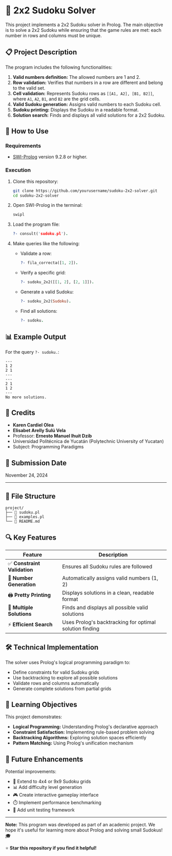 # 🧩 2x2 Sudoku Solver

This project implements a 2x2 Sudoku solver in Prolog. The main objective is to solve a 2x2 Sudoku while ensuring that the game rules are met: each number in rows and columns must be unique.

## 📋 Project Description

The program includes the following functionalities:

1. **Valid numbers definition:** The allowed numbers are 1 and 2.
2. **Row validation:** Verifies that numbers in a row are different and belong to the valid set.
3. **Cell validation:** Represents Sudoku rows as `[[A1, A2], [B1, B2]]`, where `A1`, `A2`, `B1`, and `B2` are the grid cells.
4. **Valid Sudoku generation:** Assigns valid numbers to each Sudoku cell.
5. **Sudoku printing:** Displays the Sudoku in a readable format.
6. **Solution search:** Finds and displays all valid solutions for a 2x2 Sudoku.

## 🚀 How to Use

### Requirements
- [SWI-Prolog](https://www.swi-prolog.org) version 9.2.8 or higher.

### Execution
1. Clone this repository:
   ```bash
   git clone https://github.com/yourusername/sudoku-2x2-solver.git
   cd sudoku-2x2-solver
   ```

2. Open SWI-Prolog in the terminal:
   ```bash
   swipl
   ```

3. Load the program file:
   ```prolog
   ?- consult('sudoku.pl').
   ```

4. Make queries like the following:
   - Validate a row:
     ```prolog
     ?- fila_correcta([1, 2]).
     ```
   - Verify a specific grid:
     ```prolog
     ?- sudoku_2x2([[1, 2], [2, 1]]).
     ```
   - Generate a valid Sudoku:
     ```prolog
     ?- sudoku_2x2(Sudoku).
     ```
   - Find all solutions:
     ```prolog
     ?- sudoku.
     ```

## 📊 Example Output

For the query `?- sudoku.`:
```
---
1 2
2 1
---
---
2 1
1 2
---
No more solutions.
```

## 👥 Credits

- **Karen Cardiel Olea**
- **Elisabet Arelly Sulú Vela**
- Professor: **Ernesto Manuel Ihuit Dzib**
- Universidad Politécnica de Yucatán (Polytechnic University of Yucatan)
- Subject: Programming Paradigms

## 📅 Submission Date

November 24, 2024

---

## 📂 File Structure
```
project/
├── 🧩 sudoku.pl
├── 📓 examples.pl
└── 📖 README.md
```

## 🔍 Key Features

| Feature | Description |
|---------|-------------|
| ✅ **Constraint Validation** | Ensures all Sudoku rules are followed |
| 🔢 **Number Generation** | Automatically assigns valid numbers (1, 2) |
| 🖨️ **Pretty Printing** | Displays solutions in a clean, readable format |
| 🔄 **Multiple Solutions** | Finds and displays all possible valid solutions |
| ⚡ **Efficient Search** | Uses Prolog's backtracking for optimal solution finding |

## 🛠️ Technical Implementation

The solver uses Prolog's logical programming paradigm to:
- Define constraints for valid Sudoku grids
- Use backtracking to explore all possible solutions
- Validate rows and columns automatically
- Generate complete solutions from partial grids

## 🎯 Learning Objectives

This project demonstrates:
- **Logical Programming:** Understanding Prolog's declarative approach
- **Constraint Satisfaction:** Implementing rule-based problem solving
- **Backtracking Algorithms:** Exploring solution spaces efficiently
- **Pattern Matching:** Using Prolog's unification mechanism

## 🚀 Future Enhancements

Potential improvements:
- 🔧 Extend to 4x4 or 9x9 Sudoku grids
- 📊 Add difficulty level generation
- 🎮 Create interactive gameplay interface
- ⏱️ Implement performance benchmarking
- 🧪 Add unit testing framework
---

**Note:** This program was developed as part of an academic project. We hope it's useful for learning more about Prolog and solving small Sudokus! 🎓

⭐ **Star this repository if you find it helpful!**
